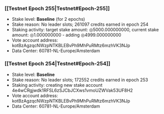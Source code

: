 ### [[Testnet Epoch 255|Testnet#Epoch-255]]
* Stake level: **Baseline** (for 2 epochs)
* Stake reason: No leader slots; 261097 credits earned in epoch 254
* Staking activity: target stake amount: ◎5000.000000000, current stake amount: ◎1.000000000 - adding ◎4999.000000000
* Vote account address: kotBzAgzqcNWzpNTKBLEBvPh9MhPuRMtz6mzhVK3NJp
* Data Center: 60781-NL-Europe/Amsterdam
### [[Testnet Epoch 254|Testnet#Epoch-254]]
* Stake level: **Baseline**
* Stake reason: No leader slots; 172552 credits earned in epoch 253
* Staking activity: creating new stake account 4e4wCRgjwdk1RFSL6zSJCbJCXws1vmoUZWVak53UF8H2
* Vote account address: kotBzAgzqcNWzpNTKBLEBvPh9MhPuRMtz6mzhVK3NJp
* Data Center: 60781-NL-Europe/Amsterdam